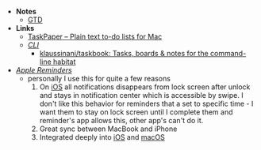 - **Notes**
	- [GTD](Task%20Management/GTD.md)
- **Links**
	- [TaskPaper – Plain text to-do lists for Mac](https://www.taskpaper.com/)
	- *[CLI](../Information%20Technology/Programming/Shell/CLI.md)*
		- [klaussinani/taskbook: Tasks, boards & notes for the command-line habitat](https://github.com/klaussinani/taskbook)
- *[Apple Reminders](https://apps.apple.com/us/app/reminders/id1108187841)*
	- personally I use this for quite a few reasons
		1. On [iOS](../Information%20Technology/Programming/Apple%20Technologies/Apple%20Platform%20Specifics/iOS.md) all notifications disappears from lock screen after unlock and stays in notification center which is accessible by swipe. I don't like this behavior for reminders that a set to specific time - I want them to stay on lock screen until I complete them and reminder's app allows this, other app's can't do it.
		2.   Great sync between MacBook and iPhone 
		3.   Integrated deeply into [iOS](../Information%20Technology/Programming/Apple%20Technologies/Apple%20Platform%20Specifics/iOS.md) and [macOS](../Information%20Technology/Programming/OS's/macOS.md)